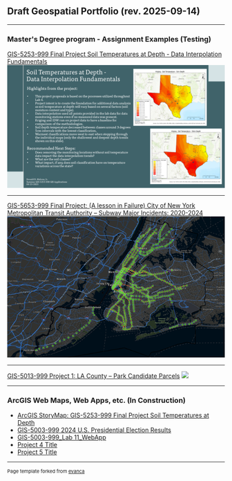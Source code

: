 ## Draft Geospatial Portfolio (rev. 2025-09-14)

---

### Master's Degree program - Assignment Examples (Testing) 

[GIS-5253-999 Final Project Soil Temperatures at Depth -
Data Interpolation Fundamentals](/soil_temp.html)
<img src="images/MeloneD_Final_Presentation_Slide.png?raw=true"/>

---

[GIS-5653-999 Final Project: (A lesson in Failure)
City of New York Metropolitan Transit Authority –
Subway Major Incidents: 2020-2024](/city_of_ny_mta.html)
<img src="images/Picture1.png?raw=true"/>

---
[GIS-5013-999 Project 1: 
LA County – Park Candidate Parcels](/project1a.html)
<img src="images/Layout.jpg?raw=true"/>

---

### ArcGIS Web Maps, Web Apps, etc. (In Construction)

- [ArcGIS StoryMap: GIS-5253-999 Final Project Soil Temperatures at Depth](https://storymaps.arcgis.com/stories/0490b4716ce74fffbf43b2cfd46c97f6/)
- [GIS-5003-999 2024 U.S. Presidential Election Results](https://arcg.is/1Hiu1b3)
- [GIS-5003-999_Lab 11_WebApp](https://uok.maps.arcgis.com/apps/instant/basic/index.html?appid=408602d7a9b14dd4a241263fa729e026)
- [Project 4 Title](http://example.com/)
- [Project 5 Title](http://example.com/)
---
<p style="font-size:11px">Page template forked from <a href="https://github.com/evanca/quick-portfolio">evanca</a></p>
<!-- Remove above link if you don't want to attibute -->
